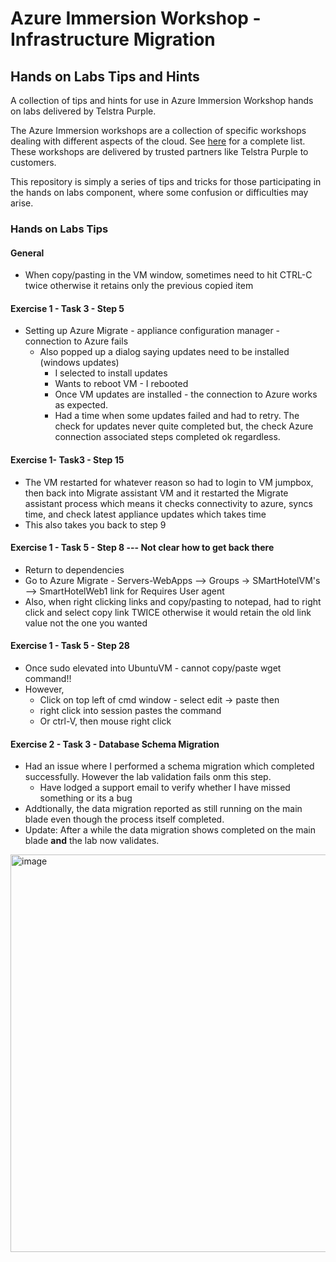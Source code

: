# Azure Immersion Workshop - Infrastructure Migration
## Hands on Labs Tips and Hints
A collection of tips and hints for use in Azure Immersion Workshop hands on labs delivered by Telstra Purple.

The Azure Immersion workshops are a collection of specific workshops dealing with different aspects of the cloud. See [here](https://partner.microsoft.com/en-US/solutions/azure/aiw) for a complete list. These workshops are delivered by trusted partners like Telstra Purple to customers.

This repository is simply a series of tips and tricks for those participating in the hands on labs component, where some confusion or difficulties may arise.

### Hands on Labs Tips

#### General
- When copy/pasting in the VM window, sometimes need to hit CTRL-C twice otherwise it retains only the previous copied item
	
#### Exercise 1 - Task 3 - Step 5
- Setting up Azure Migrate - appliance configuration manager - connection to Azure fails
  - Also popped up a dialog saying updates need to be installed (windows updates)
    - I selected to install updates
    - Wants to reboot VM - I rebooted
    - Once VM updates are installed - the connection to Azure works as expected.
	- Had a time when some updates failed and had to retry. The check for updates never quite completed but, the check Azure connection associated steps completed ok regardless.

#### Exercise 1- Task3 - Step 15
- The VM restarted for whatever reason so had to login to VM jumpbox, then back into Migrate assistant VM and it restarted the Migrate assistant process which means it checks connectivity to azure, syncs time, and check latest appliance updates which takes time
- This also takes you back to step 9

#### Exercise 1 - Task 5 - Step 8  --- Not clear how to get back there
- Return to dependencies
- Go to Azure Migrate - Servers-WebApps --> Groups -> SMartHotelVM's --> SmartHotelWeb1 link for Requires User agent
- Also, when right clicking links and copy/pasting to notepad, had to right click and select copy link TWICE otherwise it would retain the old link value not the one you wanted
	
#### Exercise 1 - Task 5 - Step 28
- Once sudo elevated into UbuntuVM - cannot copy/paste wget command!!
- However, 
  - Click on top left of cmd window - select edit -> paste then
  - right click into session pastes the command
  - Or ctrl-V, then mouse right click


#### Exercise 2 - Task 3 - Database Schema Migration
- Had an issue where I performed a schema migration which completed successfully. However the lab validation fails onm this step.
  - Have lodged a support email to verify whether I have missed something or its a bug
- Addtionally, the data migration reported as still running on the main blade even though the process itself completed.
- Update: After a while the data migration shows completed on the main blade **and** the lab now validates.
<img width="636" alt="image" src="https://user-images.githubusercontent.com/435165/193194975-2c296820-1cfd-4997-9dcd-9aee171737d2.png">
